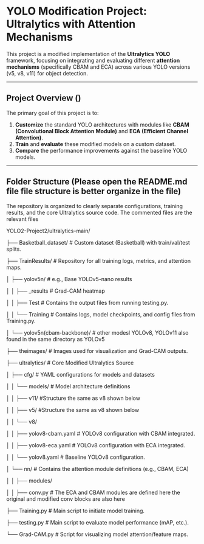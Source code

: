 # YOLO Modification Project: Ultralytics with Attention Mechanisms

This project is a modified implementation of the **Ultralytics YOLO** framework, focusing on integrating and evaluating different **attention mechanisms** 
(specifically CBAM and ECA) across various YOLO versions (v5, v8, v11) for object detection.

---

## Project Overview ()

The primary goal of this project is to:
1. **Customize** the standard YOLO architectures with modules like **CBAM (Convolutional Block Attention Module)** and **ECA (Efficient Channel Attention)**.
2. **Train** and **evaluate** these modified models on a custom dataset.
3. **Compare** the performance improvements against the baseline YOLO models.

---

## Folder Structure (Please open the README.md file file structure is better organize in the file)



The repository is organized to clearly separate configurations, training results, and the core Ultralytics source code.
The commented files are the relevant files


YOLO2-Project2/ultralytics-main/

├── Basketball_dataset/         # Custom dataset (Basketball) with train/val/test splits.

├── TrainResults/               # Repository for all training logs, metrics, and attention maps.

│   ├── yolov5n/                # e.g., Base YOLOv5-nano results

│   │   ├── _results            # Grad-CAM heatmap

│   │   ├── Test                # Contains the output files from running testing.py.

│   │   └── Training            # Contains logs, model checkpoints, and config files from Training.py.

│   └── yolov5n(cbam-backbone)/ # other modesl YOLOv8, YOLOv11 also found in the same directory as YOLOv5

├── theimages/                  # Images used for visualization and Grad-CAM outputs.

├── ultralytics/                # Core Modified Ultralytics Source

│   ├── cfg/                    # YAML configurations for models and datasets

│   │   └── models/             # Model architecture definitions

│   │       ├── v11/            #Structure the same as v8 shown below

│   │       ├── v5/             #Structure the same as v8 shown below

│   │       └── v8/

│   │           ├── yolov8-cbam.yaml # YOLOv8 configuration with CBAM integrated.

│   │           ├── yolov8-eca.yaml  # YOLOv8 configuration with ECA integrated.

│   │           └── yolov8.yaml      # Baseline YOLOv8 configuration.

│   └── nn/                     # Contains the attention module definitions (e.g., CBAM, ECA)

│   │   ├── modules/

│   │           ├── conv.py      # The ECA and CBAM modules are defined here the original and modified conv blocks are also here

├── Training.py                 # Main script to initiate model training.

├── testing.py                  # Main script to evaluate model performance (mAP, etc.).

└── Grad-CAM.py                 # Script for visualizing model attention/feature maps.
